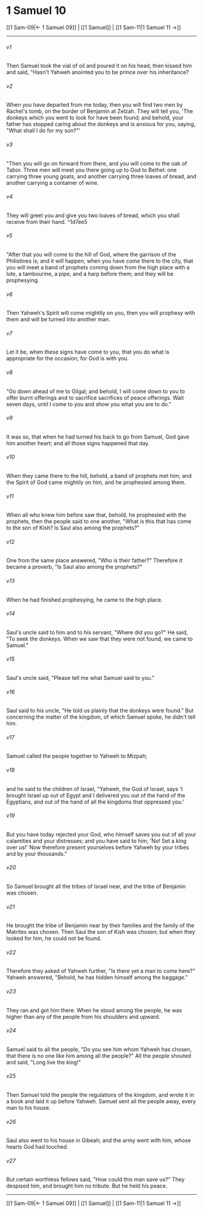 # 1 Samuel 10

[[1 Sam-09|← 1 Samuel 09]] | [[1 Samuel]] | [[1 Sam-11|1 Samuel 11 →]]
***



###### v1 
Then Samuel took the vial of oil and poured it on his head, then kissed him and said, "Hasn't Yahweh anointed you to be prince over his inheritance? 

###### v2 
When you have departed from me today, then you will find two men by Rachel's tomb, on the border of Benjamin at Zelzah. They will tell you, 'The donkeys which you went to look for have been found; and behold, your father has stopped caring about the donkeys and is anxious for you, saying, "What shall I do for my son?"' 

###### v3 
"Then you will go on forward from there, and you will come to the oak of Tabor. Three men will meet you there going up to God to Bethel: one carrying three young goats, and another carrying three loaves of bread, and another carrying a container of wine. 

###### v4 
They will greet you and give you two loaves of bread, which you shall receive from their hand.  ^1d7ee5

###### v5 
"After that you will come to the hill of God, where the garrison of the Philistines is; and it will happen, when you have come there to the city, that you will meet a band of prophets coming down from the high place with a lute, a tambourine, a pipe, and a harp before them; and they will be prophesying. 

###### v6 
Then Yahweh's Spirit will come mightily on you, then you will prophesy with them and will be turned into another man. 

###### v7 
Let it be, when these signs have come to you, that you do what is appropriate for the occasion; for God is with you. 

###### v8 
"Go down ahead of me to Gilgal; and behold, I will come down to you to offer burnt offerings and to sacrifice sacrifices of peace offerings. Wait seven days, until I come to you and show you what you are to do." 

###### v9 
It was so, that when he had turned his back to go from Samuel, God gave him another heart; and all those signs happened that day. 

###### v10 
When they came there to the hill, behold, a band of prophets met him; and the Spirit of God came mightily on him, and he prophesied among them. 

###### v11 
When all who knew him before saw that, behold, he prophesied with the prophets, then the people said to one another, "What is this that has come to the son of Kish? Is Saul also among the prophets?" 

###### v12 
One from the same place answered, "Who is their father?" Therefore it became a proverb, "Is Saul also among the prophets?" 

###### v13 
When he had finished prophesying, he came to the high place. 

###### v14 
Saul's uncle said to him and to his servant, "Where did you go?" He said, "To seek the donkeys. When we saw that they were not found, we came to Samuel." 

###### v15 
Saul's uncle said, "Please tell me what Samuel said to you." 

###### v16 
Saul said to his uncle, "He told us plainly that the donkeys were found." But concerning the matter of the kingdom, of which Samuel spoke, he didn't tell him. 

###### v17 
Samuel called the people together to Yahweh to Mizpah; 

###### v18 
and he said to the children of Israel, "Yahweh, the God of Israel, says 'I brought Israel up out of Egypt and I delivered you out of the hand of the Egyptians, and out of the hand of all the kingdoms that oppressed you.' 

###### v19 
But you have today rejected your God, who himself saves you out of all your calamities and your distresses; and you have said to him, 'No! Set a king over us!' Now therefore present yourselves before Yahweh by your tribes and by your thousands." 

###### v20 
So Samuel brought all the tribes of Israel near, and the tribe of Benjamin was chosen. 

###### v21 
He brought the tribe of Benjamin near by their families and the family of the Matrites was chosen. Then Saul the son of Kish was chosen; but when they looked for him, he could not be found. 

###### v22 
Therefore they asked of Yahweh further, "Is there yet a man to come here?" Yahweh answered, "Behold, he has hidden himself among the baggage." 

###### v23 
They ran and got him there. When he stood among the people, he was higher than any of the people from his shoulders and upward. 

###### v24 
Samuel said to all the people, "Do you see him whom Yahweh has chosen, that there is no one like him among all the people?" All the people shouted and said, "Long live the king!" 

###### v25 
Then Samuel told the people the regulations of the kingdom, and wrote it in a book and laid it up before Yahweh. Samuel sent all the people away, every man to his house. 

###### v26 
Saul also went to his house in Gibeah; and the army went with him, whose hearts God had touched. 

###### v27 
But certain worthless fellows said, "How could this man save us?" They despised him, and brought him no tribute. But he held his peace.

***
[[1 Sam-09|← 1 Samuel 09]] | [[1 Samuel]] | [[1 Sam-11|1 Samuel 11 →]]
